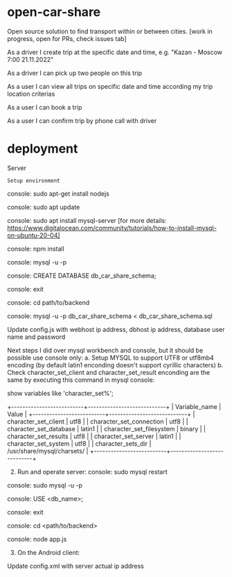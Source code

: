 # open-car-share
Open source solution to find transport within or between cities. [work in progress, open for PRs, check issues tab]

As a driver I create trip at the specific date and time, e.g. "Kazan - Moscow 7:00 21.11.2022" 

As a driver I can pick up two people on this trip

As a user I can view all trips on specific date and time according my trip location criterias

As a user I can book a trip

As a user I can confirm trip by phone call with driver

# deployment
Server

    Setup environment

console: sudo apt-get install nodejs

console: sudo apt update

console: sudo apt install mysql-server [for more details: https://www.digitalocean.com/community/tutorials/how-to-install-mysql-on-ubuntu-20-04]

console: npm install

console: mysql -u -p

console: CREATE DATABASE db_car_share_schema;

console: exit

console: cd path/to/backend

console: mysql -u -p db_car_share_schema < db_car_share_schema.sql

Update config.js with webhost ip address, dbhost ip address, database user name and password

Next steps I did over mysql workbench and console, but it should be possible use console only:
a. Setup MYSQL to support UTF8 or utf8mb4 encoding (by default latin1 enconding doesn't support cyrillic characters) 
b. Check character_set_client and character_set_result enconding are the same by executing this command in mysql console:

show variables like 'character_set%';

+--------------------------+----------------------------+
| Variable_name            | Value                      |
+--------------------------+----------------------------+
| character_set_client     | utf8                       |
| character_set_connection | utf8                       |
| character_set_database   | latin1                     |
| character_set_filesystem | binary                     |
| character_set_results    | utf8                       |
| character_set_server     | latin1                     |
| character_set_system     | utf8                       |
| character_sets_dir       | /usr/share/mysql/charsets/ |
+--------------------------+----------------------------+

2. Run and operate server:
console: sudo mysql restart

console: sudo mysql -u -p

console: USE <db_name>;

console: exit

console: cd <path/to/backend>

console: node app.js

3. On the Android client:

Update config.xml with server actual ip address

